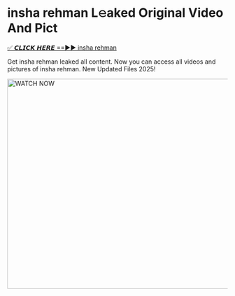 # insha rehman L𝚎aked Original Video And Pict

<p><a href="https://cliphot.my.id/insha+rehman" rel="nofollow">✅ 𝘾𝙇𝙄𝘾𝙆 𝙃𝙀𝙍𝙀 ==►► insha rehman​</a></p>


<p>Get insha rehman leaked all content. Now you can access all videos and pictures of insha rehman. New Updated Files 2025!</p>


<p><a rel="nofollow" title="WATCH NOW" href="https://cliphot.my.id/insha+rehman"><img border="insha+rehman" height="480" width="720" title="WATCH NOW" alt="WATCH NOW" src="https://i.ibb.co.com/xMMVF88/686577567.gif"></a></p>